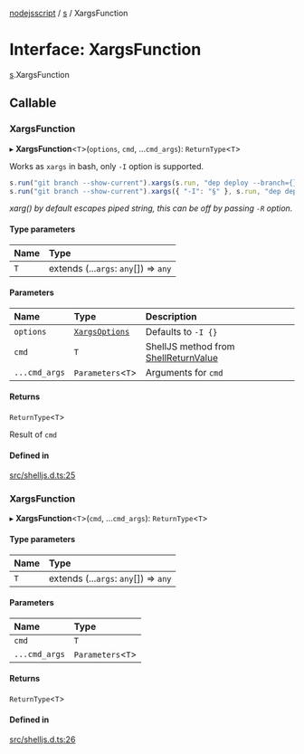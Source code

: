 [nodejsscript](../README.md) / [s](../modules/s.md) / XargsFunction

# Interface: XargsFunction

[s](../modules/s.md).XargsFunction

## Callable

### XargsFunction

▸ **XargsFunction**<`T`\>(`options`, `cmd`, ...`cmd_args`): `ReturnType`<`T`\>

Works as `xargs` in bash, only `-I` option is supported.
```js
s.run("git branch --show-current").xargs(s.run, "dep deploy --branch={}");
s.run("git branch --show-current").xargs({ "-I": "§" }, s.run, "dep deploy --branch=§");
```
*xarg() by default escapes piped string, this can be off by passing `-R` option.*

#### Type parameters

| Name | Type |
| :------ | :------ |
| `T` | extends (...`args`: `any`[]) => `any` |

#### Parameters

| Name | Type | Description |
| :------ | :------ | :------ |
| `options` | [`XargsOptions`](s.XargsOptions.md) | Defaults to `-I {}` |
| `cmd` | `T` | ShellJS method from [ShellReturnValue](s.ShellReturnValue.md) |
| `...cmd_args` | `Parameters`<`T`\> | Arguments for `cmd` |

#### Returns

`ReturnType`<`T`\>

Result of `cmd`

#### Defined in

[src/shelljs.d.ts:25](https://github.com/jaandrle/nodejsscript/blob/df02570/src/shelljs.d.ts#L25)

### XargsFunction

▸ **XargsFunction**<`T`\>(`cmd`, ...`cmd_args`): `ReturnType`<`T`\>

#### Type parameters

| Name | Type |
| :------ | :------ |
| `T` | extends (...`args`: `any`[]) => `any` |

#### Parameters

| Name | Type |
| :------ | :------ |
| `cmd` | `T` |
| `...cmd_args` | `Parameters`<`T`\> |

#### Returns

`ReturnType`<`T`\>

#### Defined in

[src/shelljs.d.ts:26](https://github.com/jaandrle/nodejsscript/blob/df02570/src/shelljs.d.ts#L26)
